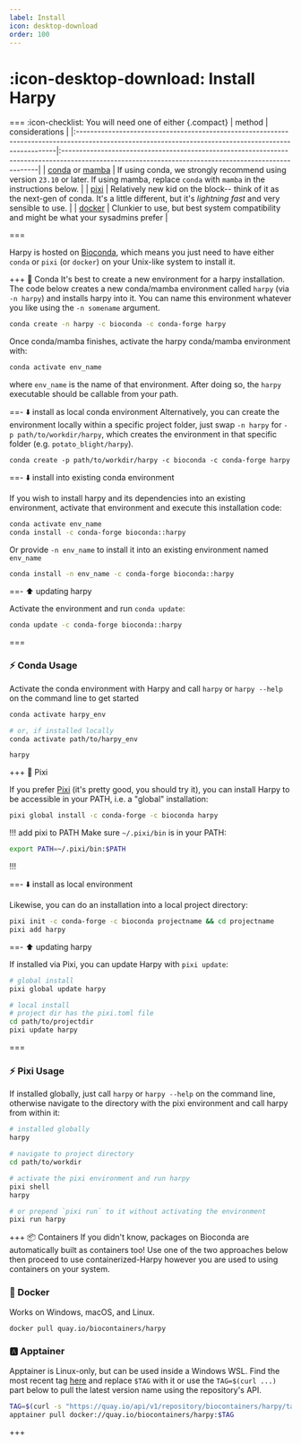 ```yaml
---
label: Install
icon: desktop-download
order: 100
---
```


# :icon-desktop-download: Install Harpy
=== :icon-checklist: You will need one of either
{.compact}
| method                                                                                                                                                | considerations                                                                                                                                       |
|:------------------------------------------------------------------------------------------------------------------------------------------------------|:-----------------------------------------------------------------------------------------------------------------------------------------------------|
| [conda](https://conda.io/projects/conda/en/latest/user-guide/install/index.html) or [mamba](https://mamba.readthedocs.io/en/latest/installation.html) | If using conda, we strongly recommend using version `23.10` or later. If using mamba, replace `conda` with `mamba` in the instructions below.        |
| [pixi](https://prefix.dev/blog/pixi_a_fast_conda_alternative)                                                                                         | Relatively new kid on the block-- think of it as the next-gen of conda. It's a little different, but it's _lightning fast_ and very sensible to use. |
| [docker](https://docs.docker.com/engine/install/)                                                                                                     | Clunkier to use, but best system compatibility and might be what your sysadmins prefer                                                               |

===

Harpy is hosted on [Bioconda](https://anaconda.org/bioconda/harpy), which means you just need to have either  `conda` or `pixi` (or `docker`) on your Unix-like 
system to install it.

+++ 🐍 Conda
It's best to create a new environment for a harpy installation. The code below creates a new conda/mamba environment called `harpy` (via `-n harpy`) and installs harpy into it. You can name this environment whatever you like using the `-n somename` argument. 
```bash
conda create -n harpy -c bioconda -c conda-forge harpy
```

Once conda/mamba finishes, activate the harpy conda/mamba environment with:
```bash
conda activate env_name
```
where `env_name` is the name of that environment. After doing so, the `harpy` executable should be callable from your path.

==- ⬇️ install as local conda environment
Alternatively, you can create the environment locally within a specific project folder, just swap `-n harpy` for
`-p path/to/workdir/harpy`, which creates the environment in that specific folder (e.g. `potato_blight/harpy`).
```
conda create -p path/to/workdir/harpy -c bioconda -c conda-forge harpy
```
==- ⬇️ install into existing conda environment
 
If you wish to install harpy and its dependencies into an existing environment, activate that environment and execute this installation code:
```bash
conda activate env_name
conda install -c conda-forge bioconda::harpy
```
Or provide `-n env_name` to install it into an existing environment named `env_name`
```bash
conda install -n env_name -c conda-forge bioconda::harpy
```
==- ⬆️ updating harpy

Activate the environment and run `conda update`:

```bash
conda update -c conda-forge bioconda::harpy
```
===

### ⚡ Conda Usage
Activate the conda environment with Harpy and call `harpy` or `harpy --help` on the command line to get started
```bash activate the environment
conda activate harpy_env

# or, if installed locally
conda activate path/to/harpy_env
```

```bash call harpy
harpy
```

+++ 🌟 Pixi

If you prefer [Pixi](https://pixi.sh/latest/) (it's pretty good, you should try it), you can
install Harpy to be accessible in your PATH, i.e. a "global" installation:

```bash
pixi global install -c conda-forge -c bioconda harpy
```
!!! add pixi to PATH
Make sure `~/.pixi/bin` is in your PATH:
```bash ~/.zshrc or ~/.bashrc (or equivalent) 
export PATH=~/.pixi/bin:$PATH
```
!!!

==- ⬇️ install as local environment

Likewise, you can do an installation into a local project directory:

```bash
pixi init -c conda-forge -c bioconda projectname && cd projectname
pixi add harpy
```

==- ⬆️ updating harpy

If installed via Pixi, you can update Harpy with `pixi update`:
```bash
# global install
pixi global update harpy

# local install
# project dir has the pixi.toml file
cd path/to/projectdir
pixi update harpy
```
===

### ⚡ Pixi Usage
If installed globally, just call `harpy` or `harpy --help` on the command line, otherwise navigate to the directory with the pixi environment and call harpy from within it:
```bash call harpy if installed globally
# installed globally
harpy
```
```bash call harpy if installed locally
# navigate to project directory
cd path/to/workdir

# activate the pixi environment and run harpy
pixi shell
harpy

# or prepend `pixi run` to it without activating the environment
pixi run harpy
```

+++ 📦 Containers
If you didn't know, packages on Bioconda are automatically built as containers too!
Use one of the two approaches below then proceed to use containerized-Harpy however
you are used to using containers on your system.

### 🐳 Docker
Works on Windows, macOS, and Linux.
```bash
docker pull quay.io/biocontainers/harpy
```

### 🅰️ Apptainer
Apptainer is Linux-only, but can be used inside a Windows WSL. Find the most recent tag [here](https://quay.io/repository/biocontainers/harpy?tab=tags) and replace `$TAG` with it or use the `TAG=$(curl ...)` part below to pull the latest version name using the repository's API.
```bash
TAG=$(curl -s "https://quay.io/api/v1/repository/biocontainers/harpy/tag/" | cut -d'"' -f6)
apptainer pull docker://quay.io/biocontainers/harpy:$TAG
```

+++